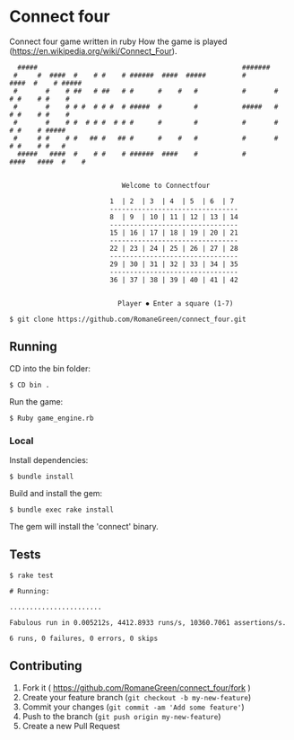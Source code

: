 
# Connect four

Connect four game written in ruby
How the game is played (https://en.wikipedia.org/wiki/Connect_Four).

``` 
  #####                                                   #######
 #     #  ####  #    # #    # ######  ####  #####         #        ####  #    # #####
 #       #    # ##   # ##   # #      #    #   #           #       #    # #    # #    #
 #       #    # # #  # # #  # #####  #        #           #####   #    # #    # #    #
 #       #    # #  # # #  # # #      #        #           #       #    # #    # #####
 #     # #    # #   ## #   ## #      #    #   #           #       #    # #    # #   #
  #####   ####  #    # #    # ######  ####    #           #        ####   ####  #    #

              
                            Welcome to Connectfour

                         1  | 2  | 3  | 4  | 5  | 6  | 7
                         --------------------------------
                         8  | 9  | 10 | 11 | 12 | 13 | 14
                         --------------------------------
                         15 | 16 | 17 | 18 | 19 | 20 | 21
                         --------------------------------
                         22 | 23 | 24 | 25 | 26 | 27 | 28
                         --------------------------------
                         29 | 30 | 31 | 32 | 33 | 34 | 35
                         --------------------------------
                         36 | 37 | 38 | 39 | 40 | 41 | 42
                         

                           Player ⏺ Enter a square (1-7)

```



`$ git clone https://github.com/RomaneGreen/connect_four.git`

## Running



CD into the bin folder:

	$ CD bin .

Run the game:

	$ Ruby game_engine.rb

### Local

Install dependencies:

    $ bundle install

Build and install the gem:

    $ bundle exec rake install

The gem will install the 'connect' binary.



## Tests

    $ rake test

	# Running:

	.......................

    Fabulous run in 0.005212s, 4412.8933 runs/s, 10360.7061 assertions/s.

    6 runs, 0 failures, 0 errors, 0 skips

## Contributing

1. Fork it ( https://github.com/RomaneGreen/connect_four/fork )
2. Create your feature branch (`git checkout -b my-new-feature`)
3. Commit your changes (`git commit -am 'Add some feature'`)
4. Push to the branch (`git push origin my-new-feature`)
5. Create a new Pull Request
